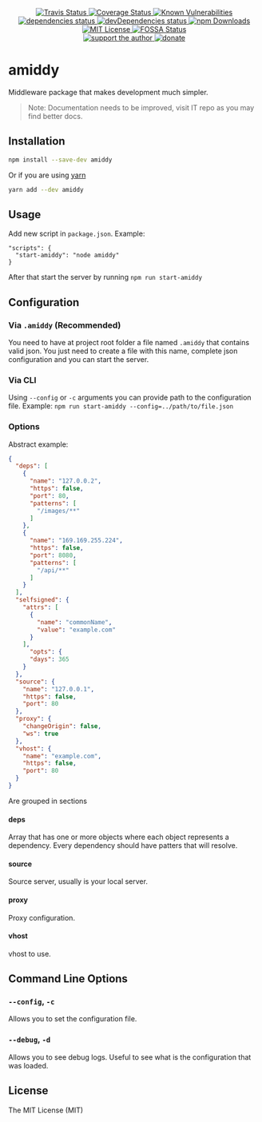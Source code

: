 <p align="center">
  <a href="https://travis-ci.org/darkyndy/amiddy">
    <img
      alt="Travis Status"
      src="https://travis-ci.org/darkyndy/amiddy.svg?branch=master"
    />
  </a>
  <a href="https://codecov.io/gh/darkyndy/amiddy">
    <img
      alt="Coverage Status"
      src="https://codecov.io/gh/darkyndy/amiddy/branch/master/graph/badge.svg"
    />
  </a>
  <a href="https://snyk.io/test/github/darkyndy/amiddy?targetFile=package.json">
    <img
      alt="Known Vulnerabilities"
      src="https://snyk.io/test/github/darkyndy/amiddy/badge.svg?targetFile=package.json"
      data-canonical-src="https://snyk.io/test/github/darkyndy/amiddy?targetFile=package.json"
      style="max-width:100%;"
    />
  </a>
  <a href="https://david-dm.org/darkyndy/amiddy">
    <img
      alt="dependencies status"
      src="https://david-dm.org/darkyndy/amiddy/status.svg"
    />
  </a>
  <a href="https://david-dm.org/darkyndy/amiddy?type=dev">
    <img
      alt="devDependencies status"
      src="https://david-dm.org/darkyndy/amiddy/dev-status.svg"
    />
  </a>
  <a href="https://www.npmjs.com/package/amiddy">
    <img
      alt="npm Downloads"
      src="https://img.shields.io/npm/dm/amiddy.svg?maxAge=57600"
    />
  </a>
  <a href="https://github.com/darkyndy/amiddy/blob/master/LICENSE">
    <img
      alt="MIT License"
      src="https://img.shields.io/npm/l/amiddy.svg"
    />
  </a>
  <a href="https://app.fossa.com/projects/git%2Bgithub.com%2Fdarkyndy%2Famiddy?ref=badge_shield">
    <img
      alt="FOSSA Status"
      src="https://app.fossa.com/api/projects/git%2Bgithub.com%2Fdarkyndy%2Famiddy.svg?type=shield"
    />
  </a>
  <br/>
  <a href="https://www.patreon.com/paul_comanici">
    <img
      alt="support the author"
      src="https://img.shields.io/badge/patreon-support%20the%20author-blue.svg"
    />
  </a>
  <a href="https://www.paypal.com/cgi-bin/webscr?cmd=_s-xclick&hosted_button_id=T645WN5RWR6WS&source=url">
    <img
      alt="donate"
      src="https://img.shields.io/badge/paypal-donate-blue.svg"
    />
  </a>
</p>


# amiddy
Middleware package that makes development much simpler.
> Note: Documentation needs to be improved, visit IT repo as you may find better docs. 


## Installation
```sh
npm install --save-dev amiddy
```
Or if you are using [yarn](https://yarnpkg.com/en/)
```sh
yarn add --dev amiddy
```

## Usage
Add new script in `package.json`. Example:
```
"scripts": {
  "start-amiddy": "node amiddy"
}
```
After that start the server by running `npm run start-amiddy`

## Configuration

### Via `.amiddy` (Recommended)
You need to have at project root folder a file named `.amiddy` that contains valid json.
You just need to create a file with this name, complete json configuration and you can start the server.  

### Via CLI
Using `--config` or `-c` arguments you can provide path to the configuration file.
Example: `npm run start-amiddy --config=../path/to/file.json`

### Options
Abstract example:
```json
{
  "deps": [
    {
      "name": "127.0.0.2",
      "https": false,
      "port": 80,
      "patterns": [
        "/images/**"
      ]
    },
    {
      "name": "169.169.255.224",
      "https": false,
      "port": 8080,
      "patterns": [
        "/api/**"
      ]
    }
  ],
  "selfsigned": {
    "attrs": [
      {
        "name": "commonName",
        "value": "example.com"
      }
    ],
      "opts": {
      "days": 365
    }
  },
  "source": {
    "name": "127.0.0.1",
    "https": false,
    "port": 80
  },
  "proxy": {
    "changeOrigin": false,
    "ws": true
  },
  "vhost": {
    "name": "example.com",
    "https": false,
    "port": 80
  }
}
```
Are grouped in sections

#### deps
Array that has one or more objects where each object represents a dependency.
Every dependency should have patters that will resolve.

#### source
Source server, usually is your local server.

#### proxy
Proxy configuration.

#### vhost
vhost to use.

## Command Line Options

### `--config`, `-c`
Allows you to set the configuration file.

### `--debug`, `-d`
Allows you to see debug logs. Useful to see what is the configuration that was loaded.

## License

The MIT License (MIT)

